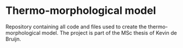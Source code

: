 # Thermo-morphological model
Repository containing all code and files used to create the thermo-morphological model. The project is part of the MSc thesis of Kevin de Bruijn.
